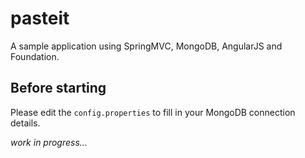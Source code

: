 pasteit
=======

A sample application using SpringMVC, MongoDB, AngularJS and Foundation.

Before starting
---------------

Please edit the `config.properties` to fill in your MongoDB connection details.


_work in progress..._
